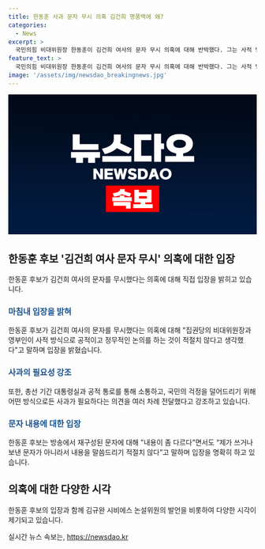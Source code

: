 ```yaml
---
title: 한동훈 사과 문자 무시 의혹 김건희 명품백에 왜?
categories:
  - News
excerpt: >
  국민의힘 비대위원장 한동훈이 김건희 여사의 문자 무시 의혹에 대해 반박했다. 그는 사적 방식으로 논의하는 것은 적절치 않다며 의아해했고, 국민의 걱정을 덜어드리기 위해 사과가 필요하다는 의견을 전달했다. 또한, 명품 가방 수수 논란과 관련된 김 여사의 문자를 반박했으며, 해당 문자는 자신이 쓴 것이 아니라고 주장했다.  
feature_text: >
  국민의힘 비대위원장 한동훈이 김건희 여사의 문자 무시 의혹에 대해 반박했다. 그는 사적 방식으로 논의하는 것은 적절치 않다며 의아해했고, 국민의 걱정을 덜어드리기 위해 사과가 필요하다는 의견을 전달했다. 또한, 명품 가방 수수 논란과 관련된 김 여사의 문자를 반박했으며, 해당 문자는 자신이 쓴 것이 아니라고 주장했다.  
image: '/assets/img/newsdao_breakingnews.jpg'
---
```


<p><img src="/assets/img/newsdao_breakingnews.jpg" alt="flaretime 속보" /></p>

<h2 data-ke-size="size26">한동훈 후보 '김건희 여사 문자 무시' 의혹에 대한 입장</h2>

<p data-ke-size="size16">한동훈 후보가 김건희 여사의 문자를 무시했다는 의혹에 대해 직접 입장을 밝히고 있습니다.</p>

<h3><b><span style="color: #1a5490;">마침내 입장을 밝혀</span></b></h3>

<p data-ke-size="size16">한동훈 후보가 김건희 여사의 문자를 무시했다는 의혹에 대해 "집권당의 비대위원장과 영부인이 사적 방식으로 공적이고 정무적인 논의를 하는 것이 적절치 않다고 생각했다"고 말하며 입장을 밝혔습니다.</p>

<h3><b><span style="color: #1a5490;">사과의 필요성 강조</span></b></h3>

<p data-ke-size="size16">또한, 총선 기간 대통령실과 공적 통로를 통해 소통하고, 국민의 걱정을 덜어드리기 위해 어떤 방식으로든 사과가 필요하다는 의견을 여러 차례 전달했다고 강조하고 있습니다.</p>

<h3><b><span style="color: #1a5490;">문자 내용에 대한 입장</span></b></h3>

<p data-ke-size="size16">한동훈 후보는 방송에서 재구성된 문자에 대해 "내용이 좀 다르다"면서도 “제가 쓰거나 보낸 문자가 아니라서 내용을 말씀드리기 적절치 않다”고 말하며 입장을 명확히 하고 있습니다.</p>

<h2 data-ke-size="size26">의혹에 대한 다양한 시각</h2>

<p data-ke-size="size16">한동훈 후보의 입장과 함께 김규완 시비에스 논설위원의 발언을 비롯하여 다양한 시각이 제기되고 있습니다.</p>
실시간 뉴스 속보는, <a href="https://newsdao.kr" rel="dofollow">https://newsdao.kr</a>


